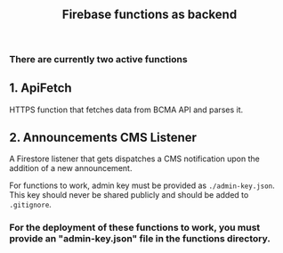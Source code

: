 <h2 align="center">
  Firebase functions as backend
</h2>
<br>

### There are currently two active functions

## 1. ApiFetch
HTTPS function that fetches data from BCMA API and parses it.

## 2. Announcements CMS Listener
A Firestore listener that gets dispatches a CMS notification upon the addition of a new announcement.

For functions to work, admin key must be provided as `./admin-key.json`. This key should never be shared publicly and should be added to `.gitignore`.

### For the deployment of these functions to work, you must provide an "admin-key.json" file in the functions directory.
</p>

